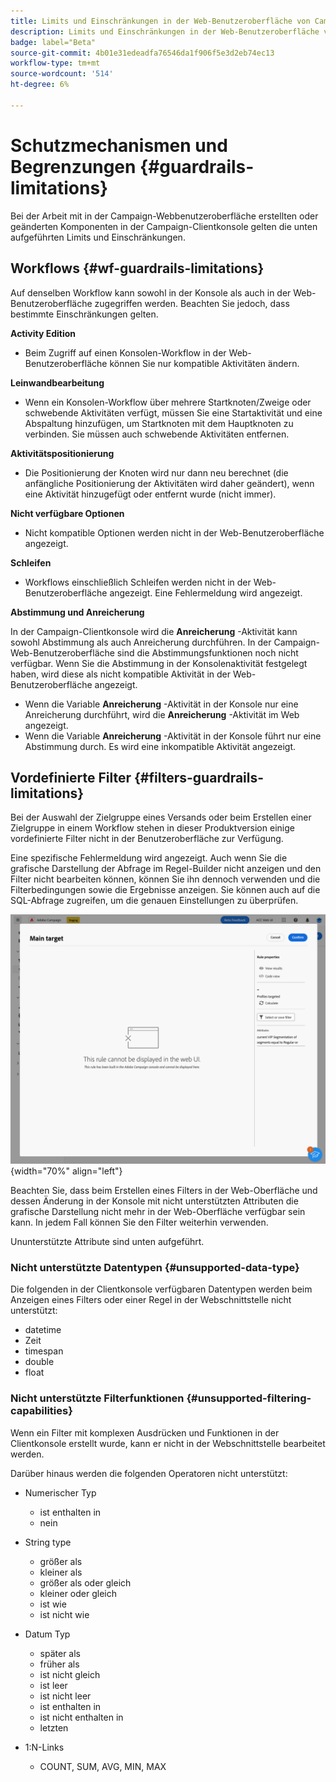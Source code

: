 ```yaml
---
title: Limits und Einschränkungen in der Web-Benutzeroberfläche von Campaign
description: Limits und Einschränkungen in der Web-Benutzeroberfläche von Campaign
badge: label="Beta"
source-git-commit: 4b01e31edeadfa76546da1f906f5e3d2eb74ec13
workflow-type: tm+mt
source-wordcount: '514'
ht-degree: 6%

---
```



# Schutzmechanismen und Begrenzungen {#guardrails-limitations}

Bei der Arbeit mit in der Campaign-Webbenutzeroberfläche erstellten oder geänderten Komponenten in der Campaign-Clientkonsole gelten die unten aufgeführten Limits und Einschränkungen.

## Workflows {#wf-guardrails-limitations}

Auf denselben Workflow kann sowohl in der Konsole als auch in der Web-Benutzeroberfläche zugegriffen werden. Beachten Sie jedoch, dass bestimmte Einschränkungen gelten.

**Activity Edition**

* Beim Zugriff auf einen Konsolen-Workflow in der Web-Benutzeroberfläche können Sie nur kompatible Aktivitäten ändern.

**Leinwandbearbeitung**

* Wenn ein Konsolen-Workflow über mehrere Startknoten/Zweige oder schwebende Aktivitäten verfügt, müssen Sie eine Startaktivität und eine Abspaltung hinzufügen, um Startknoten mit dem Hauptknoten zu verbinden. Sie müssen auch schwebende Aktivitäten entfernen.

**Aktivitätspositionierung**

* Die Positionierung der Knoten wird nur dann neu berechnet (die anfängliche Positionierung der Aktivitäten wird daher geändert), wenn eine Aktivität hinzugefügt oder entfernt wurde (nicht immer).

**Nicht verfügbare Optionen**

* Nicht kompatible Optionen werden nicht in der Web-Benutzeroberfläche angezeigt.

**Schleifen**

* Workflows einschließlich Schleifen werden nicht in der Web-Benutzeroberfläche angezeigt. Eine Fehlermeldung wird angezeigt.

**Abstimmung und Anreicherung**

In der Campaign-Clientkonsole wird die **Anreicherung** -Aktivität kann sowohl Abstimmung als auch Anreicherung durchführen. In der Campaign-Web-Benutzeroberfläche sind die Abstimmungsfunktionen noch nicht verfügbar. Wenn Sie die Abstimmung in der Konsolenaktivität festgelegt haben, wird diese als nicht kompatible Aktivität in der Web-Benutzeroberfläche angezeigt.

* Wenn die Variable **Anreicherung** -Aktivität in der Konsole nur eine Anreicherung durchführt, wird die **Anreicherung** -Aktivität im Web angezeigt.
* Wenn die Variable **Anreicherung** -Aktivität in der Konsole führt nur eine Abstimmung durch. Es wird eine inkompatible Aktivität angezeigt.

## Vordefinierte Filter {#filters-guardrails-limitations}

Bei der Auswahl der Zielgruppe eines Versands oder beim Erstellen einer Zielgruppe in einem Workflow stehen in dieser Produktversion einige vordefinierte Filter nicht in der Benutzeroberfläche zur Verfügung.

Eine spezifische Fehlermeldung wird angezeigt. Auch wenn Sie die grafische Darstellung der Abfrage im Regel-Builder nicht anzeigen und den Filter nicht bearbeiten können, können Sie ihn dennoch verwenden und die Filterbedingungen sowie die Ergebnisse anzeigen. Sie können auch auf die SQL-Abfrage zugreifen, um die genauen Einstellungen zu überprüfen.

![](assets/filter-unavailable.png){width="70%" align="left"}


Beachten Sie, dass beim Erstellen eines Filters in der Web-Oberfläche und dessen Änderung in der Konsole mit nicht unterstützten Attributen die grafische Darstellung nicht mehr in der Web-Oberfläche verfügbar sein kann. In jedem Fall können Sie den Filter weiterhin verwenden.

Ununterstützte Attribute sind unten aufgeführt.

### Nicht unterstützte Datentypen {#unsupported-data-type}

Die folgenden in der Clientkonsole verfügbaren Datentypen werden beim Anzeigen eines Filters oder einer Regel in der Webschnittstelle nicht unterstützt:

* datetime
* Zeit
* timespan
* double
* float

### Nicht unterstützte Filterfunktionen {#unsupported-filtering-capabilities}

Wenn ein Filter mit komplexen Ausdrücken und Funktionen in der Clientkonsole erstellt wurde, kann er nicht in der Webschnittstelle bearbeitet werden.

Darüber hinaus werden die folgenden Operatoren nicht unterstützt:

* Numerischer Typ
   * ist enthalten in
   * nein

* String type
   * größer als
   * kleiner als
   * größer als oder gleich
   * kleiner oder gleich
   * ist wie
   * ist nicht wie

* Datum Typ
   * später als
   * früher als
   * ist nicht gleich
   * ist leer
   * ist nicht leer
   * ist enthalten in
   * ist nicht enthalten in
   * letzten

* 1:N-Links
   * COUNT, SUM, AVG, MIN, MAX